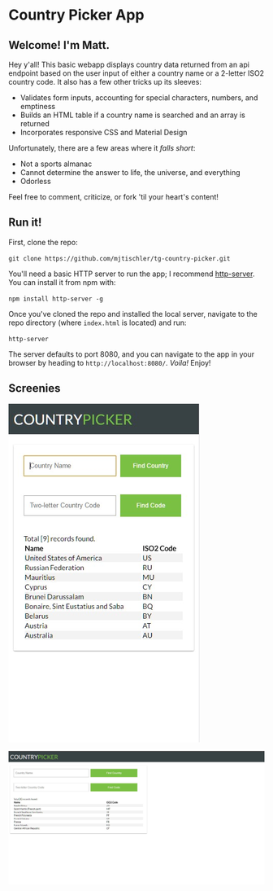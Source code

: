 # Country Picker App
## Welcome! I'm Matt.
Hey y'all! This basic webapp displays country data returned from an api endpoint based on the user input of either a country name or a 2-letter ISO2 country code. It also has a few other tricks up its sleeves:

* Validates form inputs, accounting for special characters, numbers, and emptiness
* Builds an HTML table if a country name is searched and an array is returned
* Incorporates responsive CSS and Material Design

Unfortunately, there are a few areas where it *falls short*:

* Not a sports almanac
* Cannot determine the answer to life, the universe, and everything
* Odorless

Feel free to comment, criticize, or fork 'til your heart's content!

## Run it!
First, clone the repo:

`git clone https://github.com/mjtischler/tg-country-picker.git`

You'll need a basic HTTP server to run the app; I recommend [http-server](https://www.npmjs.com/package/http-server). You can install it from npm with:

`npm install http-server -g`

Once you've cloned the repo and installed the local server, navigate to the repo directory (where `index.html` is located) and run:

`http-server`

The server defaults to port 8080, and you can navigate to the app in your browser by heading to `http://localhost:8080/`. *Voila!* Enjoy!

## Screenies
![Mobile](https://github.com/mjtischler/tg-country-picker/blob/develop/images/mobile.jpg)

![Desktop](https://github.com/mjtischler/tg-country-picker/blob/develop/images/desktop.jpg)
